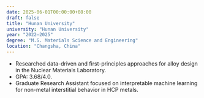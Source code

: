 ```yaml
---
date: 2025-06-01T00:00:00+08:00
draft: false
title: "Hunan University"
university: "Hunan University"
year: "2022–2025"
degree: "M.S. Materials Science and Engineering"
location: "Changsha, China"
---
```


- Researched data-driven and first-principles approaches for alloy design in the Nuclear Materials Laboratory.
- GPA: 3.68/4.0.
- Graduate Research Assistant focused on interpretable machine learning for non-metal interstitial behavior in HCP metals.
